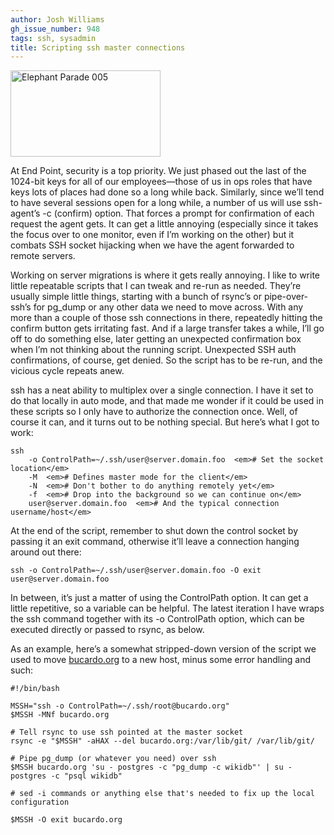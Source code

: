 ```yaml
---
author: Josh Williams
gh_issue_number: 948
tags: ssh, sysadmin
title: Scripting ssh master connections
---
```




<a href="http://www.flickr.com/photos/pennstatelive/4947288981/" title="Elephant Parade 005 by pennstatenews, on Flickr"><img alt="Elephant Parade 005" height="138" src="/blog/2014/03/17/scripting-ssh-master-connections/image-0.jpeg" width="240"/></a>

At End Point, security is a top priority. We just phased out the last of the 1024-bit keys for all of our employees—​those of us in ops roles that have keys lots of places had done so a long while back. Similarly, since we’ll tend to have several sessions open for a long while, a number of us will use ssh-agent’s -c (confirm) option. That forces a prompt for confirmation of each request the agent gets. It can get a little annoying (especially since it takes the focus over to one monitor, even if I’m working on the other) but it combats SSH socket hijacking when we have the agent forwarded to remote servers.

Working on server migrations is where it gets really annoying. I like to write little repeatable scripts that I can tweak and re-run as needed. They’re usually simple little things, starting with a bunch of rsync’s or pipe-over-ssh’s for pg_dump or any other data we need to move across. With any more than a couple of those ssh connections in there, repeatedly hitting the confirm button gets irritating fast. And if a large transfer takes a while, I’ll go off to do something else, later getting an unexpected confirmation box when I’m not thinking about the running script. Unexpected SSH auth confirmations, of course, get denied. So the script has to be re-run, and the vicious cycle repeats anew.

ssh has a neat ability to multiplex over a single connection. I have it set to do that locally in auto mode, and that made me wonder if it could be used in these scripts so I only have to authorize the connection once. Well, of course it can, and it turns out to be nothing special. But here’s what I got to work:

```
ssh
    -o ControlPath=~/.ssh/user@server.domain.foo  <em># Set the socket location</em>
    -M  <em># Defines master mode for the client</em>
    -N  <em># Don't bother to do anything remotely yet</em>
    -f  <em># Drop into the background so we can continue on</em>
    user@server.domain.foo  <em># And the typical connection username/host</em>
```

At the end of the script, remember to shut down the control socket by passing it an exit command, otherwise it’ll leave a connection hanging around out there:

```
ssh -o ControlPath=~/.ssh/user@server.domain.foo -O exit user@server.domain.foo
```

In between, it’s just a matter of using the ControlPath option. It can get a little repetitive, so a variable can be helpful. The latest iteration I have wraps the ssh command together with its -o ControlPath option, which can be executed directly or passed to rsync, as below.

As an example, here’s a somewhat stripped-down version of the script we used to move [bucardo.org](https://bucardo.org) to a new host, minus some error handling and such:

```
#!/bin/bash

MSSH="ssh -o ControlPath=~/.ssh/root@bucardo.org" 
$MSSH -MNf bucardo.org

# Tell rsync to use ssh pointed at the master socket
rsync -e "$MSSH" -aHAX --del bucardo.org:/var/lib/git/ /var/lib/git/

# Pipe pg_dump (or whatever you need) over ssh
$MSSH bucardo.org 'su - postgres -c "pg_dump -c wikidb"' | su - postgres -c "psql wikidb"

# sed -i commands or anything else that's needed to fix up the local configuration

$MSSH -O exit bucardo.org
```

